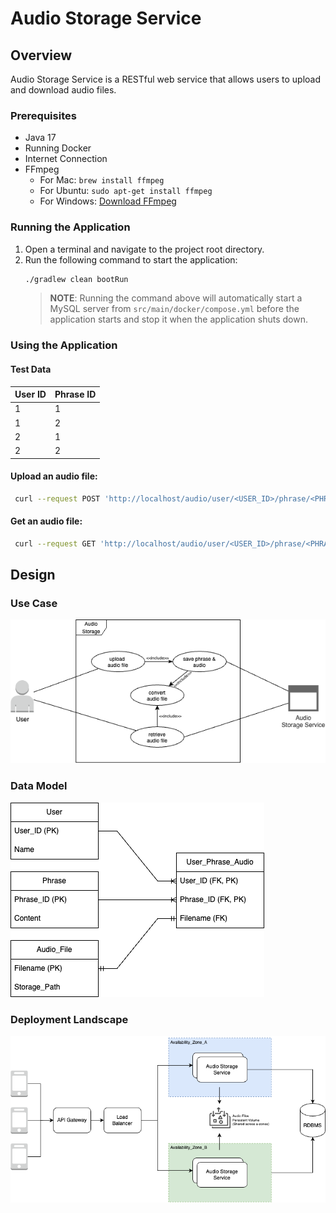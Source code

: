 <!-- TOC -->

# Audio Storage Service

## Overview

Audio Storage Service is a RESTful web service that allows users to upload and download audio files.

### Prerequisites
- Java 17
- Running Docker
- Internet Connection
- FFmpeg
  - For Mac: `brew install ffmpeg`
  - For Ubuntu: `sudo apt-get install ffmpeg`
  - For Windows: [Download FFmpeg](https://ffmpeg.org/download.html)

### Running the Application

1. Open a terminal and navigate to the project root directory.
2. Run the following command to start the application:
   ```bash
   ./gradlew clean bootRun
   ```
   >**NOTE**: Running the command above will automatically start a MySQL server from 
   > `src/main/docker/compose.yml` before the application starts and stop it when the application 
   > shuts down.

### Using the Application

#### Test Data

| User ID | Phrase ID |
|---------|-----------|
| 1       | 1         |
| 1       | 2         |
| 2       | 1         |
| 2       | 2         |

#### Upload an audio file:
```bash
 curl --request POST 'http://localhost/audio/user/<USER_ID>/phrase/<PHRASE_ID>' --form 'audio_file=@"./test_audio_file_1.m4a"'
```

#### Get an audio file:
```bash
 curl --request GET 'http://localhost/audio/user/<USER_ID>/phrase/<PHRASE_ID>/m4a' -o './test_audio_file_1.m4a'
```

## Design

### Use Case
![Alt text for image](./diagrams/d_use-case.png)

### Data Model
![Alt text for image](./diagrams/d_data-Model.png)

### Deployment Landscape
![Alt text for image](./diagrams/d_deployment-landscape.png)
